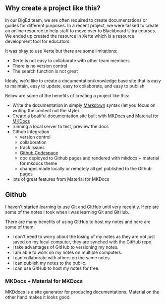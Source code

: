 
## Why create a project like this?

In our DigEd team, we are often required to create documentations or guides for different purposes. In a recent project, we were tasked to create an online resource to help staff to move over to Blackboard Ultra courses. We ended up created the resource in Xerte which is a resource development tool for educators.

It was okay to use Xerte but there are some limitations:

- Xerte is not easy to collaborate with other team members
- There is no version control
- The search function is not great

Idealy, we'd like to create a documentation/knowledge base site that is easy to maintain, easy to update, easy to collaborate, and easy to publish.

Below are some of the benefits of creating a project like this:

- Write the documentation in simply [Markdown](https://www.markdownguide.org/basic-syntax/) syntax (let you focus on writing the content not the style)
- Create a beatiful documentation site built with [MKDocs](https://www.mkdocs.org/) and [Material for MKDocs](https://squidfunk.github.io/mkdocs-material/)
- running a local server to test, preview the docs
- Github integration
  - version control
  - collaboration
  - track issues
  - [Github Codespace](https://github.com/features/codespaces)
  - doc deployed to Github pages and rendered with mkdocs + material for mkdocs theme
  - changes made locally or remotely all get published to the Github pages
- lots of great features from Material for MKDocs

## Github

I haven't started learning to use Git and GitHub until very recently. Here are some of the notes I took when I was learning Git and GitHub.

There are many benefits of using GitHub to host my notes and here are some of them:

- I don't need to worry about the losing of my notes as they are not just saved on my local computer, they are synched with the GitHub repo.
- I take advantages of GitHub to versioning my notes.
- I am able to work on my notes on multiple computers.
- I can collaborate with others on the same notes.
- I can publish my notes to the public.
- I can use GitHub to host my notes for free.

### MKDocs + Material for MKDocs

MKDdocs is a site generator for producing documentations. Material on the other hand makes it looks good.
